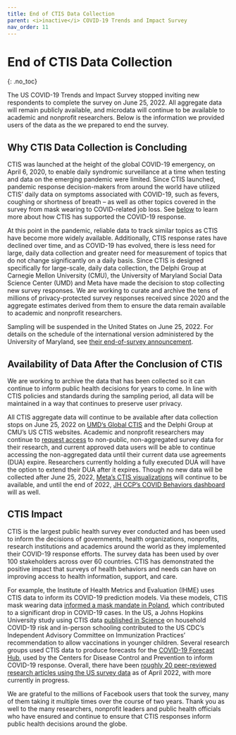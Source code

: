 ```yaml
---
title: End of CTIS Data Collection
parent: <i>inactive</i> COVID-19 Trends and Impact Survey
nav_order: 11
---
```


# End of CTIS Data Collection
{: .no_toc}

The US COVID-19 Trends and Impact Survey stopped inviting new respondents to
complete the survey on June 25, 2022. All aggregate data will remain publicly
available, and microdata will continue to be available to academic and nonprofit
researchers. Below is the information we provided users of the data as the
we prepared to end the survey.


## Why CTIS Data Collection is Concluding

CTIS was launched at the height of the global COVID-19 emergency, on April 6,
2020, to enable daily syndromic surveillance at a time when testing and data on
the emerging pandemic were limited. Since CTIS launched, pandemic response
decision-makers from around the world have utilized CTIS’ daily data on symptoms
associated with COVID-19, such as fevers, coughing or shortness of breath – as
well as other topics covered in the survey from mask wearing to COVID-related
job loss. See [below](#ctis-impact) to learn more about how CTIS has supported
the COVID-19 response.

At this point in the pandemic, reliable data to track similar topics as CTIS
have become more widely available. Additionally, CTIS response rates have
declined over time, and as COVID-19 has evolved, there is less need for large,
daily data collection and greater need for measurement of topics that do not
change significantly on a daily basis. Since CTIS is designed specifically for
large-scale, daily data collection, the Delphi Group at Carnegie Mellon
University (CMU), the University of Maryland Social Data Science Center (UMD)
and Meta have made the decision to stop collecting new survey responses. We are
working to curate and archive the tens of millions of privacy-protected survey
responses received since 2020 and the aggregate estimates derived from them to
ensure the data remain available to academic and nonprofit researchers.

Sampling will be suspended in the United States on June 25, 2022. For details on
the schedule of the international version administered by the University of
Maryland, see [their end-of-survey
announcement](https://gisumd.github.io/COVID-19-API-Documentation/docs/notice/end_of_survey.html).


## Availability of Data After the Conclusion of CTIS

We are working to archive the data that has been collected so it can continue to
inform public health decisions for years to come. In line with CTIS policies and
standards during the sampling period, all data will be maintained in a way that
continues to preserve user privacy.

All CTIS aggregate data will continue to be available after data collection
stops on June 25, 2022 on [UMD‘s Global CTIS](https://covidmap.umd.edu/) and the
Delphi Group at CMU’s US CTIS websites. Academic and nonprofit researchers may
continue to [request access](./data-access.md) to non-public, non-aggregated
survey data for their research, and current approved data users will be able to
continue accessing the non-aggregated data until their current data use
agreements (DUA) expire. Researchers currently holding a fully executed DUA will
have the option to extend their DUA after it expires. Though no new data will be
collected after June 25, 2022, [Meta’s CTIS
visualizations](https://dataforgood.facebook.com/covid-survey/) will continue to
be available, and until the end of 2022, [JH CCP’s COVID Behaviors
dashboard](https://covidbehaviors.org/) will as well.


## CTIS Impact

CTIS is the largest public health survey ever conducted and has been used to
inform the decisions of governments, health organizations, nonprofits, research
institutions and academics around the world as they implemented their COVID-19
response efforts. The survey data has been used by over 100 stakeholders across
over 60 countries. CTIS has demonstrated the positive impact that surveys of
health behaviors and needs can have on improving access to health information,
support, and care.

For example, the Institute of Health Metrics and Evaluation (IHME) uses CTIS
data to inform its COVID-19 prediction models. Via these models, CTIS mask
wearing data [informed a mask mandate in
Poland](https://scontent-atl3-1.xx.fbcdn.net/v/t39.8562-6/239409865_949264702522493_1292335916807550455_n.pdf?_nc_cat=106&ccb=1-5&_nc_sid=ae5e01&_nc_ohc=-e4DmQpaV94AX-57y2C&_nc_ht=scontent-atl3-1.xx&oh=00_AT8LeGMwJErh4Yfglm0ldVtg5tdVfFvGQFHbSFxfJ2HOFw&oe=6251EB4B),
which contributed to a significant drop in COVID-19 cases. In the US, a Johns
Hopkins University study using CTIS data [published in
Science](https://www.science.org/doi/10.1126/science.abh2939) on household
COVID-19 risk and in-person schooling contributed to the US CDC’s Independent
Advisory Committee on Immunization Practices’ recommendation to allow
vaccinations in younger children. Several research groups used CTIS data to
produce forecasts for the [COVID-19 Forecast
Hub](https://covid19forecasthub.org/), used by the Centers for Disease Control
and Prevention to inform COVID-19 response. Overall, there have been [roughly 20
peer-reviewed research articles using the US survey
data](https://delphi.cmu.edu/covid19/ctis/#publications) as of April 2022, with
more currently in progress.

We are grateful to the millions of Facebook users that took the survey, many of
them taking it multiple times over the course of two years. Thank you as well to
the many researchers, nonprofit leaders and public health officials who have
ensured and continue to ensure that CTIS responses inform public health
decisions around the globe.
